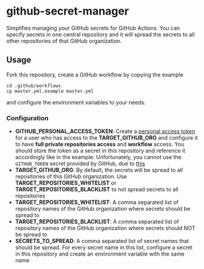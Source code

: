 # github-secret-manager

Simplifies managing your GitHub secrets for GitHub Actions. You can specify secrets in one central repository and it will spread the secrets to all other repositories of that GitHub organization.

## Usage

Fork this repository, create a GitHub workflow by copying the example

    cd .github/workflows
    cp master.yml.example master.yml

and configure the environment variables to your needs.

### Configuration

* **GITHUB_PERSONAL_ACCESS_TOKEN**: Create a [personal access token](https://github.com/settings/tokens) for a user who has access to the **TARGET_GITHUB_ORG** and configure it to have **full private repositories access** and **workflow** access. You should store the token as a secret in this repository and reference it accordingly like in the example. Unfortunately, you cannot use the `GITHUB_TOKEN` secret provided by GitHub, due to [this](https://help.github.com/en/actions/configuring-and-managing-workflows/authenticating-with-the-github_token)
* **TARGET_GITHUB_ORG**: By default, the secrets will be spread to all repositories of this GitHub organization. Use **TARGET_REPOSITORIES_WHITELIST** or **TARGET_REPOSITORIES_BLACKLIST** to not spread secrets to all repositories
* **TARGET_REPOSITORIES_WHITELIST**: A comma separated list of repository names of the GitHub organization where secrets should be spread to
* **TARGET_REPOSITORIES_BLACKLIST**: A comma separated list of repository names of the GitHub organization where secrets should NOT be spread to
* **SECRETS_TO_SPREAD**: A comma separated list of secret names that should be spread. For every secret name in this list, configure a secret in this repository and create an environment variable with the same name
